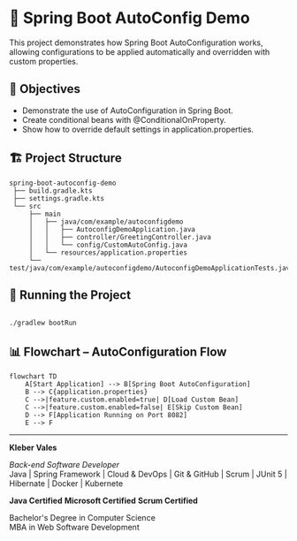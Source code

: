 # 📌 Spring Boot AutoConfig Demo

This project demonstrates how Spring Boot AutoConfiguration works, allowing configurations to be applied automatically and overridden with custom properties.

## 🎯 Objectives

- Demonstrate the use of AutoConfiguration in Spring Boot.
- Create conditional beans with @ConditionalOnProperty.
- Show how to override default settings in application.properties.

## 🏗️ Project Structure

```plaintext
spring-boot-autoconfig-demo
 ├── build.gradle.kts
 ├── settings.gradle.kts
 └── src
     ├── main
     │   ├── java/com/example/autoconfigdemo
     │   │   ├── AutoconfigDemoApplication.java
     │   │   ├── controller/GreetingController.java
     │   │   └── config/CustomAutoConfig.java
     │   └── resources/application.properties
     └── test/java/com/example/autoconfigdemo/AutoconfigDemoApplicationTests.java

```

## 🚀 Running the Project

```bash

./gradlew bootRun

```

## 📊 Flowchart – AutoConfiguration Flow

```mermaid
flowchart TD
    A[Start Application] --> B[Spring Boot AutoConfiguration]
    B --> C{application.properties}
    C -->|feature.custom.enabled=true| D[Load Custom Bean]
    C -->|feature.custom.enabled=false| E[Skip Custom Bean]
    D --> F[Application Running on Port 8082]
    E --> F
```

---

**Kleber Vales**  

*Back-end Software Developer*  
Java | Spring Framework | Cloud & DevOps | Git & GitHub | Scrum | JUnit 5 | Hibernate | Docker | Kubernete

**Java Certified**  **Microsoft Certified** **Scrum Certified**

Bachelor's Degree in Computer Science  
MBA in Web Software Development
 







